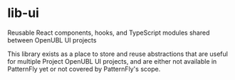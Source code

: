 # lib-ui

Reusable React components, hooks, and TypeScript modules shared between OpenUBL UI projects

This library exists as a place to store and reuse abstractions that are useful for multiple Project OpenUBL UI projects, and are either not available in PatternFly yet or not covered by PatternFly's scope.
